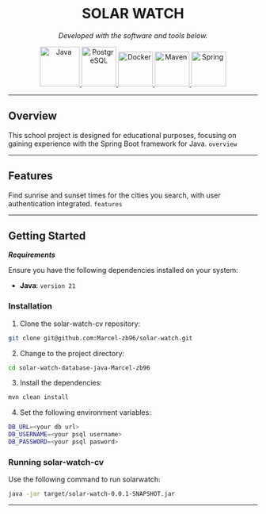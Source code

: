 <p align="center">
    <img />
</p>
<p align="center">
    <h1 align="center">SOLAR WATCH</h1>
</p>
<p align="center">
    <em>Developed with the software and tools below.</em>
</p>
<p align="center">
    <a href="https://www.java.com/en/"> 
        <img src="https://cdn.jsdelivr.net/gh/devicons/devicon@latest/icons/java/java-original.svg" height="80" width="80" alt="Java"> 
    </a>
    <a href="https://www.postgresql.org"> 
        <img src="https://cdn.jsdelivr.net/gh/devicons/devicon@latest/icons/postgresql/postgresql-original.svg" height="80" width="70" alt="PostgreSQL"> 
    </a>
    <a href="https://www.docker.com"> 
        <img src="https://cdn.jsdelivr.net/gh/devicons/devicon@latest/icons/docker/docker-original.svg" height="70" width="70" alt="Docker"> 
    <a href="https://maven.apache.org"> 
        <img src="https://cdn.jsdelivr.net/gh/devicons/devicon@latest/icons/maven/maven-original.svg" height="70" width="70" alt="Maven"> 
    </a>
    <a href="https://spring.io/projects/spring-boot"> 
        <img src="https://cdn.jsdelivr.net/gh/devicons/devicon@latest/icons/spring/spring-original.svg" height="70" width="70" alt="Spring"> 
    </a>
</p>

---

##  Overview

This school project is designed for educational purposes, focusing on gaining experience with the Spring Boot framework for Java.  `overview`

---

##  Features

Find sunrise and sunset times for the cities you search, with user authentication integrated. `features`

---

##  Getting Started

***Requirements***

Ensure you have the following dependencies installed on your system:

* **Java**: `version 21`

###  Installation

1. Clone the solar-watch-cv repository:

```sh
git clone git@github.com:Marcel-zb96/solar-watch.git
```

2. Change to the project directory:

```sh
cd solar-watch-database-java-Marcel-zb96
```

3. Install the dependencies:

```sh
mvn clean install
```

4. Set the following environment variables:

```sh
DB_URL=<your db url>
DB_USERNAME=<your psql username>
DB_PASSWORD=<your psql pasword>
```

###  Running solar-watch-cv

Use the following command to run solarwatch:

```sh
java -jar target/solar-watch-0.0.1-SNAPSHOT.jar
```
---
